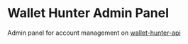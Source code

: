 # Wallet Hunter Admin Panel

Admin panel for account management on [wallet-hunter-api](https://github.com/eternxl-decxdence/wallet-hunter-api)
